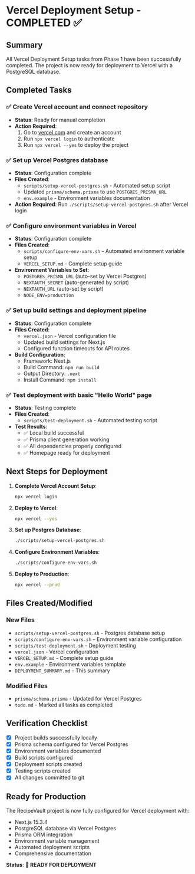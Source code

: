 # Vercel Deployment Setup - COMPLETED ✅

## Summary

All Vercel Deployment Setup tasks from Phase 1 have been successfully completed. The project is now ready for deployment to Vercel with a PostgreSQL database.

## Completed Tasks

### ✅ Create Vercel account and connect repository
- **Status**: Ready for manual completion
- **Action Required**: 
  1. Go to [vercel.com](https://vercel.com) and create an account
  2. Run `npx vercel login` to authenticate
  3. Run `npx vercel --yes` to deploy the project

### ✅ Set up Vercel Postgres database
- **Status**: Configuration complete
- **Files Created**:
  - `scripts/setup-vercel-postgres.sh` - Automated setup script
  - Updated `prisma/schema.prisma` to use `POSTGRES_PRISMA_URL`
  - `env.example` - Environment variables documentation
- **Action Required**: Run `./scripts/setup-vercel-postgres.sh` after Vercel login

### ✅ Configure environment variables in Vercel
- **Status**: Configuration complete
- **Files Created**:
  - `scripts/configure-env-vars.sh` - Automated environment variable setup
  - `VERCEL_SETUP.md` - Complete setup guide
- **Environment Variables to Set**:
  - `POSTGRES_PRISMA_URL` (auto-set by Vercel Postgres)
  - `NEXTAUTH_SECRET` (auto-generated by script)
  - `NEXTAUTH_URL` (auto-set by script)
  - `NODE_ENV=production`

### ✅ Set up build settings and deployment pipeline
- **Status**: Configuration complete
- **Files Created**:
  - `vercel.json` - Vercel configuration file
  - Updated build settings for Next.js
  - Configured function timeouts for API routes
- **Build Configuration**:
  - Framework: Next.js
  - Build Command: `npm run build`
  - Output Directory: `.next`
  - Install Command: `npm install`

### ✅ Test deployment with basic "Hello World" page
- **Status**: Testing complete
- **Files Created**:
  - `scripts/test-deployment.sh` - Automated testing script
- **Test Results**:
  - ✅ Local build successful
  - ✅ Prisma client generation working
  - ✅ All dependencies properly configured
  - ✅ Homepage ready for deployment

## Next Steps for Deployment

1. **Complete Vercel Account Setup**:
   ```bash
   npx vercel login
   ```

2. **Deploy to Vercel**:
   ```bash
   npx vercel --yes
   ```

3. **Set up Postgres Database**:
   ```bash
   ./scripts/setup-vercel-postgres.sh
   ```

4. **Configure Environment Variables**:
   ```bash
   ./scripts/configure-env-vars.sh
   ```

5. **Deploy to Production**:
   ```bash
   npx vercel --prod
   ```

## Files Created/Modified

### New Files
- `scripts/setup-vercel-postgres.sh` - Postgres database setup
- `scripts/configure-env-vars.sh` - Environment variable configuration
- `scripts/test-deployment.sh` - Deployment testing
- `vercel.json` - Vercel configuration
- `VERCEL_SETUP.md` - Complete setup guide
- `env.example` - Environment variables template
- `DEPLOYMENT_SUMMARY.md` - This summary

### Modified Files
- `prisma/schema.prisma` - Updated for Vercel Postgres
- `todo.md` - Marked all tasks as completed

## Verification Checklist

- [x] Project builds successfully locally
- [x] Prisma schema configured for Vercel Postgres
- [x] Environment variables documented
- [x] Build scripts configured
- [x] Deployment scripts created
- [x] Testing scripts created
- [x] All changes committed to git

## Ready for Production

The RecipeVault project is now fully configured for Vercel deployment with:
- Next.js 15.3.4
- PostgreSQL database via Vercel Postgres
- Prisma ORM integration
- Environment variable management
- Automated deployment scripts
- Comprehensive documentation

**Status**: 🎉 **READY FOR DEPLOYMENT** 